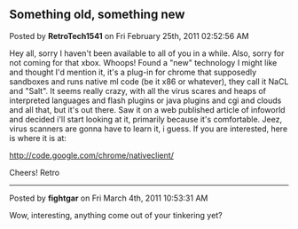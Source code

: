 ## Something old, something new
Posted by **RetroTech1541** on Fri February 25th, 2011 02:52:56 AM

Hey all, sorry I haven't been available to all of you in a while. Also, sorry for not coming for that xbox. Whoops! 
Found a &quot;new&quot; technology I might like and thought I'd mention it, it's a plug-in for chrome that supposedly sandboxes and runs native ml code (be it x86 or whatever), they call it NaCL and &quot;Salt&quot;. It seems really crazy, with all the virus scares and heaps of interpreted languages and flash plugins or java plugins and cgi and clouds and all that, but it's out there. Saw it on a web published article of infoworld and decided i'll start looking at it, primarily because it's comfortable. Jeez, virus scanners are gonna have to learn it, i guess. If you are interested, here is where it is at:

<!-- m --><a class="postlink" href="http://code.google.com/chrome/nativeclient/">http://code.google.com/chrome/nativeclient/</a><!-- m -->

Cheers!
Retro

--------------------------------------------------------------------------------

Posted by **fightgar** on Fri March 4th, 2011 10:53:31 AM

Wow, interesting, anything come out of your tinkering yet?
